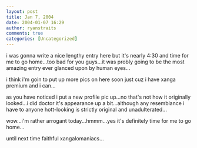 ```yaml
---
layout: post
title: Jan 7, 2004
date: 2004-01-07 16:29
author: ryanstraits
comments: true
categories: [Uncategorized]
---
```

i was gonna write a nice lengthy entry here but it's nearly 4:30 and time for me to go home...too bad for you guys...it was probly going to be the most amazing entry ever glanced upon by human eyes...

i think i'm goin to put up more pics on here soon just cuz i have xanga premium and i can...

as you have noticed i put a new profile pic up...no that's not how it originally looked...i did doctor it's appearance up a bit...although any resemblance i have to anyone hott-looking is strictly original and unadulterated...

wow...i'm rather arrogant today...hmmm...yes it's definitely time for me to go home...

until next time faithful xangalomaniacs...
